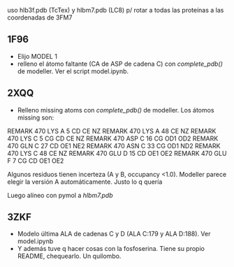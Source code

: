 uso hlb3f.pdb (TcTex) y hlbm7.pdb (LC8) p/ rotar a todas las proteínas a las coordenadas de 3FM7

## 1F96
 - Elijo MODEL 1
 - relleno el átomo faltante (CA de ASP de cadena C) con *complete_pdb()* de modeller.
    Ver el script model.ipynb.


## 2XQQ

 - Relleno missing atoms con *complete_pdb()* de modeller. Los átomos missing son:

REMARK 470     LYS A   5    CD   CE   NZ
REMARK 470     LYS A  48    CE   NZ
REMARK 470     LYS C   5    CG   CD   CE   NZ
REMARK 470     ASP C  16    CG   OD1  OD2
REMARK 470     GLN C  27    CD   OE1  NE2
REMARK 470     ASN C  33    CG   OD1  ND2
REMARK 470     LYS C  48    CE   NZ
REMARK 470     GLU D  15    CD   OE1  OE2
REMARK 470     GLU F   7    CG   CD   OE1  OE2

Algunos residuos tienen incerteza (A y B, occupancy <1.0). Modeller parece elegir la versión A
automáticamente. Justo lo q quería

Luego alíneo con pymol a *hlbm7.pdb*

## 3ZKF

 - Modelo última ALA de cadenas C y D (ALA C:179 y ALA D:188). Ver model.ipynb
 - Y además tuve q hacer cosas con la fosfoserina. Tiene su propio README, chequearlo. Un quilombo. 
